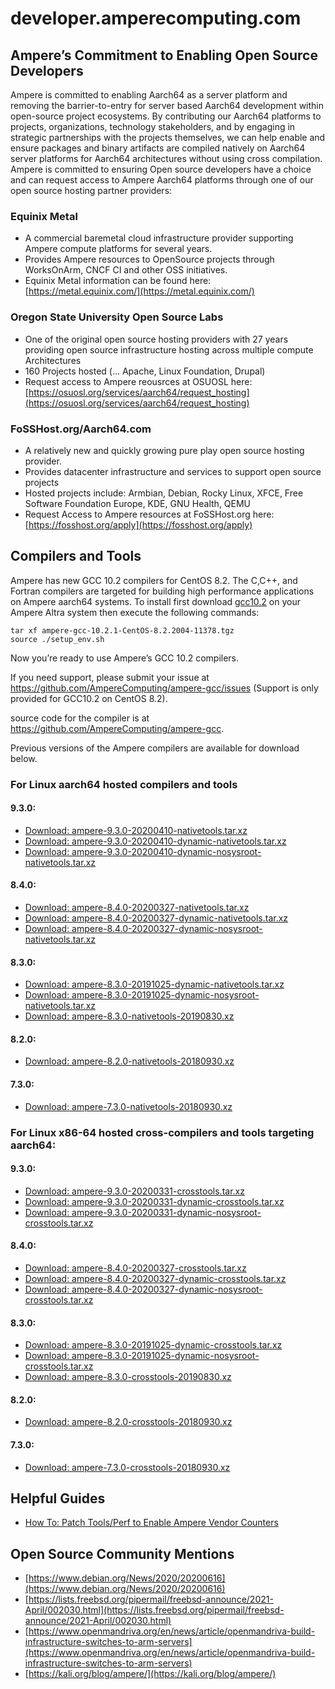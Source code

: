 # developer.amperecomputing.com

## Ampere’s Commitment to Enabling Open Source Developers

Ampere is committed to enabling Aarch64 as a server platform and removing the barrier-to-entry for server based Aarch64 development within open-source project ecosystems. By contributing our Aarch64 platforms to projects, organizations, technology stakeholders, and by engaging in strategic partnerships with the projects themselves, we can help enable and ensure packages and binary artifacts are compiled natively on Aarch64 server platforms for Aarch64 architectures without using cross compilation.   Ampere is committed to ensuring Open source developers have a choice and can request access to Ampere Aarch64 platforms through one of our open source hosting partner providers:

### Equinix Metal 

* A commercial baremetal cloud infrastructure provider supporting Ampere compute platforms for several years.
* Provides Ampere resources to OpenSource projects through WorksOnArm, CNCF CI and other OSS initiatives.
* Equinix Metal information can be found here: [https://metal.equinix.com/](https://metal.equinix.com/)

### Oregon State University Open Source Labs

* One of the original open source hosting providers with 27 years providing open source infrastructure hosting across multiple compute Architectures
* 160 Projects hosted (… Apache, Linux Foundation, Drupal)
* Request access to Ampere reousrces at OSUOSL here: [https://osuosl.org/services/aarch64/request_hosting](https://osuosl.org/services/aarch64/request_hosting)

### FoSSHost.org/Aarch64.com

* A relatively new and quickly growing pure play open source hosting provider.
* Provides datacenter infrastructure and services to support open source projects
* Hosted projects include: Armbian, Debian, Rocky Linux, XFCE, Free Software Foundation Europe, KDE, GNU Health, QEMU
* Request Access to Ampere resources at FoSSHost.org here: [https://fosshost.org/apply](https://fosshost.org/apply)

## Compilers and Tools
Ampere has new GCC 10.2 compilers for CentOS 8.2.  The C,C++, and Fortran compilers are targeted for building high performance applications on Ampere aarch64 systems.  To install first download [gcc10.2](https://github.com/AmpereComputing/ampere-gcc/) on your Ampere Altra system then execute the following commands:

```
tar xf ampere-gcc-10.2.1-CentOS-8.2.2004-11378.tgz
source ./setup_env.sh
```
Now you’re ready to use Ampere’s GCC 10.2 compilers.

If you need support, please submit your issue at
https://github.com/AmpereComputing/ampere-gcc/issues
(Support is only provided for GCC10.2 on CentOS 8.2).

source code for the compiler is at https://github.com/AmpereComputing/ampere-gcc.

Previous versions of the Ampere compilers are available for download below.

### For Linux aarch64 hosted compilers and tools

#### 9.3.0:
* [Download: ampere-9.3.0-20200410-nativetools.tar.xz](https://ampere-cdn.s3-us-west-2.amazonaws.com/tools/compilers/native/9.3.0/ampere-9.3.0-20200410-nativetools.tar.xz)
* [Download: ampere-9.3.0-20200410-dynamic-nativetools.tar.xz](https://ampere-cdn.s3-us-west-2.amazonaws.com/tools/compilers/native/9.3.0/ampere-9.3.0-20200410-dynamic-nativetools.tar.xz)
* [Download: ampere-9.3.0-20200410-dynamic-nosysroot-nativetools.tar.xz](https://ampere-cdn.s3-us-west-2.amazonaws.com/tools/compilers/native/9.3.0/ampere-9.3.0-20200410-nosysroot-nativetools.tar.xz)

#### 8.4.0:

* [Download: ampere-8.4.0-20200327-nativetools.tar.xz](https://cdn.amperecomputing.com/tools/compilers/native/8.4.0/ampere-8.4.0-20200327-nativetools.tar.xz)
* [Download: ampere-8.4.0-20200327-dynamic-nativetools.tar.xz](https://cdn.amperecomputing.com/tools/compilers/native/8.4.0/ampere-8.4.0-20200327-dynamic-nativetools.tar.xz)
* [Download: ampere-8.4.0-20200327-dynamic-nosysroot-nativetools.tar.xz](https://cdn.amperecomputing.com/tools/compilers/native/8.4.0/ampere-8.4.0-20200327-dynamic-nosysroot-nativetools.tar.xz)

#### 8.3.0:

* [Download: ampere-8.3.0-20191025-dynamic-nativetools.tar.xz](https://cdn.amperecomputing.com/tools/compilers/native/8.3.0/ampere-8.3.0-20191025-dynamic-nativetools.tar.xz)
* [Download: ampere-8.3.0-20191025-dynamic-nosysroot-nativetools.tar.xz](https://cdn.amperecomputing.com/tools/compilers/native/8.3.0/ampere-8.3.0-20191025-dynamic-nosysroot-nativetools.tar.xz)
* [Download: ampere-8.3.0-nativetools-20190830.xz](https://cdn.amperecomputing.com/tools/compilers/native/8.3.0/ampere-8.3.0-20190830-nativetools.tar.xz)

#### 8.2.0:

* [Download: ampere-8.2.0-nativetools-20180930.xz](https://cdn.amperecomputing.com/tools/compilers/native/8.2.0/ampere-8.2.0-nativetools-20180930.tar.xz)

#### 7.3.0:

* [Download: ampere-7.3.0-nativetools-20180930.xz](https://cdn.amperecomputing.com/tools/compilers/native/7.3.0/ampere-7.3.0-nativetools-20180930.tar.xz)

### For Linux x86-64 hosted cross-compilers and tools targeting aarch64:

#### 9.3.0:

* [Download: ampere-9.3.0-20200331-crosstools.tar.xz](https://cdn.amperecomputing.com/tools/compilers/cross/9.3.0/ampere-9.3.0-20200331-crosstools.tar.xz)
* [Download: ampere-9.3.0-20200331-dynamic-crosstools.tar.xz](https://cdn.amperecomputing.com/tools/compilers/cross/9.3.0/ampere-9.3.0-20200331-dynamic-crosstools.tar.xz)
* [Download: ampere-9.3.0-20200331-dynamic-nosysroot-crosstools.tar.xz](https://cdn.amperecomputing.com/tools/compilers/cross/9.3.0/ampere-9.3.0-20200331-dynamic-nosysroot-crosstools.tar.xz)

#### 8.4.0:

* [Download: ampere-8.4.0-20200327-crosstools.tar.xz](https://cdn.amperecomputing.com/tools/compilers/cross/8.4.0/ampere-8.4.0-20200327-crosstools.tar.xz)
* [Download: ampere-8.4.0-20200327-dynamic-crosstools.tar.xz](https://cdn.amperecomputing.com/tools/compilers/cross/8.4.0/ampere-8.4.0-20200327-dynamic-crosstools.tar.xz)
* [Download: ampere-8.4.0-20200327-dynamic-nosysroot-crosstools.tar.xz](https://cdn.amperecomputing.com/tools/compilers/cross/8.4.0/ampere-8.4.0-20200327-dynamic-nosysroot-crosstools.tar.xz)

#### 8.3.0:

* [Download: ampere-8.3.0-20191025-dynamic-crosstools.tar.xz](https://cdn.amperecomputing.com/tools/compilers/cross/8.3.0/ampere-8.3.0-20191025-dynamic-crosstools.tar.xz)
* [Download: ampere-8.3.0-20191025-dynamic-nosysroot-crosstools.tar.xz](https://cdn.amperecomputing.com/tools/compilers/cross/8.3.0/ampere-8.3.0-20191025-dynamic-nosysroot-crosstools.tar.xz)
* [Download: ampere-8.3.0-crosstools-20190830.xz](http://cdn.amperecomputing.com/tools/compilers/cross/8.3.0/ampere-8.3.0-20190830-crosstools.tar.xz)

#### 8.2.0:

* [Download: ampere-8.2.0-crosstools-20180930.xz](https://cdn.amperecomputing.com/tools/compilers/cross/8.2.0/ampere-8.2.0-crosstools-20180930.tar.xz)

#### 7.3.0:

* [Download: ampere-7.3.0-crosstools-20180930.xz](https://cdn.amperecomputing.com/tools/compilers/cross/7.3.0/ampere-7.3.0-crosstools-20180930.tar.xz)

## Helpful Guides

* [How To: Patch Tools/Perf to Enable Ampere Vendor Counters](https://cdn.amperecomputing.com/documentation/kernel/tools/perf/Ampere-eMAG-HowTo-Patch-Perf-Counters.pdf)

## Open Source Community Mentions

* [https://www.debian.org/News/2020/20200616](https://www.debian.org/News/2020/20200616)
* [https://lists.freebsd.org/pipermail/freebsd-announce/2021-April/002030.html](https://lists.freebsd.org/pipermail/freebsd-announce/2021-April/002030.html)
* [https://www.openmandriva.org/en/news/article/openmandriva-build-infrastructure-switches-to-arm-servers](https://www.openmandriva.org/en/news/article/openmandriva-build-infrastructure-switches-to-arm-servers)
* [https://kali.org/blog/ampere/](https://kali.org/blog/ampere/)
